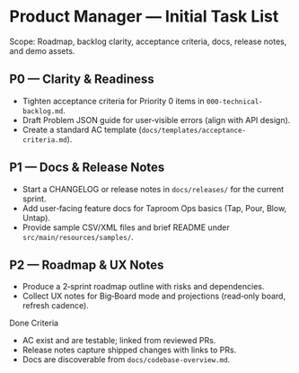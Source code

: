 # Product Manager — Initial Task List

Scope: Roadmap, backlog clarity, acceptance criteria, docs, release notes, and demo assets.

## P0 — Clarity & Readiness
- Tighten acceptance criteria for Priority 0 items in `000-technical-backlog.md`.
- Draft Problem JSON guide for user‑visible errors (align with API design).
- Create a standard AC template (`docs/templates/acceptance-criteria.md`).

## P1 — Docs & Release Notes
- Start a CHANGELOG or release notes in `docs/releases/` for the current sprint.
- Add user‑facing feature docs for Taproom Ops basics (Tap, Pour, Blow, Untap).
- Provide sample CSV/XML files and brief README under `src/main/resources/samples/`.

## P2 — Roadmap & UX Notes
- Produce a 2‑sprint roadmap outline with risks and dependencies.
- Collect UX notes for Big‑Board mode and projections (read‑only board, refresh cadence).

Done Criteria
- AC exist and are testable; linked from reviewed PRs.
- Release notes capture shipped changes with links to PRs.
- Docs are discoverable from `docs/codebase-overview.md`.

